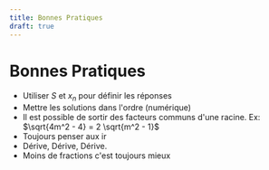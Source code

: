 ```yaml
---
title: Bonnes Pratiques
draft: true
---
```


# Bonnes Pratiques
- Utiliser $S$ et $x_n$ pour définir les  réponses
- Mettre les solutions dans l'ordre (numérique)
- Il est possible de sortir des facteurs communs d'une racine. Ex: $\sqrt{4m^2 - 4} = 2 \sqrt{m^2 - 1}$
- Toujours penser aux ir
- Dérive, Dérive, Dérive.
- Moins de fractions c'est toujours mieux